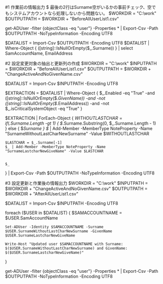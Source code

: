 
#1 作業前の情報出力
$  最後の2行はSurname空がいるかの事前チェック、空でもシステムアカウントなら処理しないから問題ない。
$WORKDIR = "C:\work\"
$OUTPUTPATH = $WORKDIR + "BeforeAllUserList1.csv"

get-ADUser -filter {objectClass -eq "user"} -Properties * | Export-Csv -Path $OUTPUTPATH -NoTypeInformation -Encoding UTF8

$DATALIST = Import-Csv $OUTPUTPATH -Encoding UTF8
$DATALIST | Where-Object { ([string]::IsNullOrEmpty($_.Surname)) } | select SamAccountName, EmailAddress



#2 設定変更対象の抽出と更新列の作成
$WORKDIR = "C:\work\"
$INPUTPATH = $WORKDIR + "BeforeAllUserList1.csv"
$OUTPUTPATH = $WORKDIR + "ChangeActiveAndNoGivenName.csv"

$DATALIST = Import-Csv $INPUTPATH -Encoding UTF8

$EXTRACTION = $DATALIST | Where-Object { $_.Enabled -eq "True" -and ([string]::IsNullOrEmpty($_.GivenName)) -and -not ([string]::IsNullOrEmpty($_.EmailAddress)) -and -not $_.isCriticalSystemObject -eq "True" }

$EXTRACTION | ForEach-Object {
    $WITHOUTLASTCHAR = if ($_.Surname.Length -gt 1) { $_.Surname.Substring(0, $_.Surname.Length - 1) } else { $_Surname }
    $_ | Add-Member -MemberType NoteProperty -Name "SurnameWithoutLastCharNewSurname" -Value $WITHOUTLASTCHAR

    $LASTCHAR = $_.Surname[-1]
    $_ | Add-Member -MemberType NoteProperty -Name "SurnameLastcharNewGiveName" -Value $LASTCHAR


    $_
} | Export-Csv -Path $OUTPUTPATH -NoTypeInformation -Encoding UTF8



#3 設定更新と作業後の情報出力
$WORKDIR = "C:\work\"
$INPUTPATH = $WORKDIR + "ChangeActiveAndNoGivenName.csv"
$OUTPUTPATH = $WORKDIR + "AfterAllUserList1.csv"

$DATALIST = Import-Csv $INPUTPATH -Encoding UTF8

foreach ($USER in $DATALIST) {
    $SAMACCOUNTNAME = $USER.SamAccountName

    Set-ADUser -Identity $SAMACCOUNTNAME -Surname $USER.SurnameWithoutLastCharNewSurname -GivenName $USER.SurnameLastcharNewGiveName

    Write-Host "Updated user $SAMACCOUNTNAME with Surname: $($USER.SurnameWithoutLastCharNewSurname) and GivenName: $($USER.SurnameLastcharNewGiveName)"
}

get-ADUser -filter {objectClass -eq "user"} -Properties * | Export-Csv -Path $OUTPUTPATH -NoTypeInformation -Encoding UTF8
